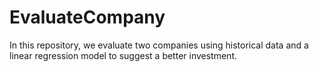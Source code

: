 # EvaluateCompany
In this repository, we evaluate two companies using historical data and a linear regression model to suggest a better investment.
